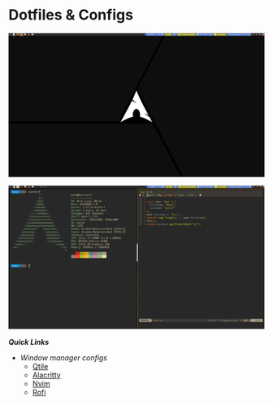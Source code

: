 # Dotfiles & Configs

![Qtile](screenshots/2022-01-02-210402_1918x1080_scrot.png)

![Alacritty](screenshots/2022-01-02-210625_1914x1071_scrot.png)

***Quick Links***
- *Window manager configs*
  - [Qtile](https://github.com/manu2manu/.config/tree/main/qtile)
  - [Alacritty](https://github.com/manu2manu/.config/tree/main/alacritty)
  - [Nvim](https://github.com/manu2manu/.config/tree/main/nvim)
  - [Rofi](https://github.com/manu2manu/.config/tree/main/rofi)
